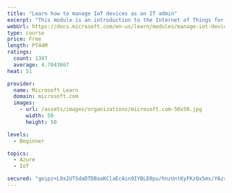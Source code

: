 ```yaml
---
title: "Learn how to manage IoT devices as an IT admin"
excerpt: "This module is an introduction to the Internet of Things for IT admins."
webUrl: https://docs.microsoft.com/en-us/learn/modules/manage-iot-devices/
type: course
price: Free
length: PT44M
ratings:
  count: 1397
  average: 4.7043667
heat: 51

provider:
  name: Microsoft Learn
  domain: microsoft.com
  images:
    - url: /assets/images/organizations/microsoft.com-50x50.jpg
      width: 50
      height: 50

levels:
  - Beginner

topics:
  - Azure
  - IoT

secured: "geipz+L9x2UTSdaDTDBaaKClaEcAin9IYBLE0pu/hnzUntKyFKzQx5ms/YAzr0R2ZgBXYOb/a6WMT3H9qPD19nJ1Tj2LxY12B4l7okD+sGUk1yJjemszxeprrGB8TLUUFDEFqhF6LD81Atl67+ZnXw/funzK06JXs0aJ0HonUTgLKTW5v4ry/xZyG+LiIvJcuOsoxEkMawgQTzY0jkeoreY4JplsXMci/m/NBGXR993QhQaq8i7xZFqvZZNkDQFvaqq2+oEBenw/qZO/whJ0jcq1+zFkrFwJ461/i8SCughjPc0PyiWHu8LFJv7XNdQ6rsTtfL3qIrM6KjtKDhMIEQpHVKseixVu1Mz0kB5XJNb9GA7a9sikU/K9xnizzh1ZbqTuqyfdTbjaZ9BZMM2tFeCEPzNn7B1KFJxoztWQxcQ=;LRcjd/up0egZsvhAELtH0Q=="
---
```



